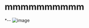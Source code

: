 # mmmmmmmmmm
*-- 
![image](https://github.com/user-attachments/assets/054e3001-abb0-4ec8-8b96-f7edae322af3)
